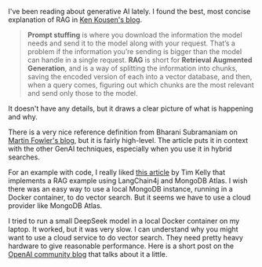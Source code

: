 I've been reading about generative AI lately.  I found the best, most concise
explanation of RAG in
[Ken Kousen's blog](https://kenkousen.substack.com/p/tales-from-the-jar-side-ai-vs-rap).

> **Prompt stuffing** is where you download the information the model needs and
> send it to the model along with your request.  That’s a problem if the
> information you’re sending is bigger than the model can handle in a single
> request.  **RAG** is short for **Retrieval Augmented Generation**, and is a
> way of splitting the information into chunks, saving the encoded version of
> each into a vector database, and then, when a query comes, figuring out which
> chunks are the most relevant and send only those to the model.

It doesn't have any details, but it draws a clear picture of what is happening
and why.

There is a very nice reference definition from Bharani Subramaniam on
[Martin Fowler's blog](https://martinfowler.com/articles/gen-ai-patterns/), but
it is fairly high-level.  The article puts it in context with the other GenAI
techniques, especially when you use it in hybrid searches.

For an example with code, I really liked
[this article](https://dev.to/mongodb/how-to-make-a-rag-application-with-langchain4j-1mad)
by Tim Kelly that implements a RAG example using LangChain4j and MongoDB Atlas.
I wish there was an easy way to use a local MongoDB instance, running in a
Docker container, to do vector search.  But it seems we have to use a cloud
provider like MongoDB Atlas.

I tried to run a small DeepSeek model in a local Docker container on my laptop.
It worked, but it was very slow.  I can understand why you might want to use a
cloud service to do vector search.  They need pretty heavy hardware to give
reasonable performance.  Here is a short post on the
[OpenAI community blog](https://community.openai.com/t/mongodb-as-both-a-vector-and-numeric-search-database/595905)
that talks about it a little.
